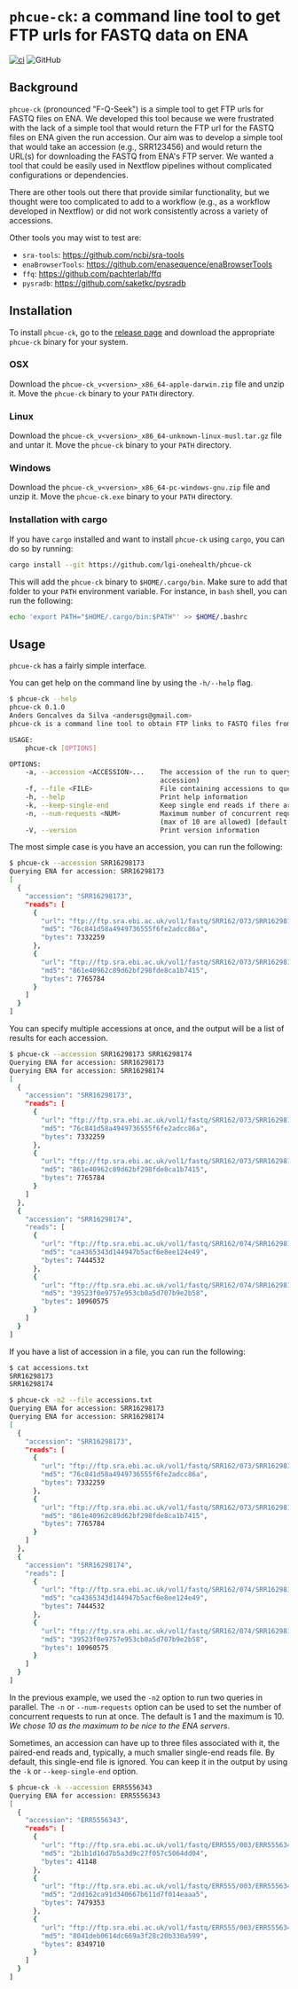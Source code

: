#  `phcue-ck`: a command line tool to get FTP urls for FASTQ data on ENA

[![ci](https://github.com/lgi-onehealth/phcue-ck/actions/workflows/ci.yml/badge.svg)](https://github.com/lgi-onehealth/phcue-ck/actions/workflows/ci.yml)
![GitHub](https://img.shields.io/github/license/lgi-onehealth/phcue-ck?color=light%20green)

## Background

`phcue-ck` (pronounced "F-Q-Seek") is a simple tool to get FTP urls for FASTQ files on ENA.
We developed this tool because we were frustrated with the lack of a simple tool that would
return the FTP url for the FASTQ files on ENA given the run accession. Our aim was to develop 
a simple tool that would take an accession (e.g., SRR123456) and would return the URL(s) for 
downloading the FASTQ from ENA's FTP server. We wanted a tool that could be easily used in 
Nextflow pipelines without complicated configurations or dependencies.

There are other tools out there that provide similar functionality, but we thought were too 
complicated to add to a workflow (e.g., as a workflow developed in Nextflow) or did not 
work consistently across a variety of accessions. 

Other tools you may wist to test are:
* `sra-tools`: https://github.com/ncbi/sra-tools
* `enaBrowserTools`: https://github.com/enasequence/enaBrowserTools
* `ffq`: https://github.com/pachterlab/ffq
* `pysradb`: https://github.com/saketkc/pysradb 

## Installation

To install `phcue-ck`, go to the [release page](https://github.com/lgi-onehealth/phcue-ck/releases) and download the appropriate `phcue-ck` binary for your system.

### OSX

Download the `phcue-ck_v<version>_x86_64-apple-darwin.zip` file and unzip it. Move the `phcue-ck` binary to your `PATH` directory.

### Linux

Download the `phcue-ck_v<version>_x86_64-unknown-linux-musl.tar.gz` file and untar it. Move the `phcue-ck` binary to your `PATH` directory.

### Windows

Download the `phcue-ck_v<version>_x86_64-pc-windows-gnu.zip` file and unzip it. Move the `phcue-ck.exe` binary to your `PATH` directory.

### Installation with cargo

If you have `cargo` installed and want to install `phcue-ck` using `cargo`, you can do so by running:

```bash
cargo install --git https://github.com/lgi-onehealth/phcue-ck
```

This will add the `phcue-ck` binary to `$HOME/.cargo/bin`. Make sure to add that folder to your `PATH` environment variable. For instance, in `bash` shell, you can run the following:

```bash
echo 'export PATH="$HOME/.cargo/bin:$PATH"' >> $HOME/.bashrc
```


## Usage

`phcue-ck` has a fairly simple interface.

You can get help on the command line by using the `-h/--help` flag.

```bash
$ phcue-ck --help
phcue-ck 0.1.0
Anders Goncalves da Silva <andersgs@gmail.com>
phcue-ck is a command line tool to obtain FTP links to FASTQ files from ENA using run accession

USAGE:
    phcue-ck [OPTIONS]

OPTIONS:
    -a, --accession <ACCESSION>...    The accession of the run to query (must be an SRR, ERR or DRR
                                      accession)
    -f, --file <FILE>                 File containing accessions to query
    -h, --help                        Print help information
    -k, --keep-single-end             Keep single end reads if there are paired end reads too
    -n, --num-requests <NUM>          Maximum number of concurrent requests to make to the ENA API
                                      (max of 10 are allowed) [default: 1]
    -V, --version                     Print version information
```


The most simple case is you have an accession, you can run the following:

```bash
$ phcue-ck --accession SRR16298173
Querying ENA for accession: SRR16298173
[
  {
    "accession": "SRR16298173",
    "reads": [
      {
        "url": "ftp://ftp.sra.ebi.ac.uk/vol1/fastq/SRR162/073/SRR16298173/SRR16298173_1.fastq.gz",
        "md5": "76c841d58a4949736555f6fe2adcc86a",
        "bytes": 7332259
      },
      {
        "url": "ftp://ftp.sra.ebi.ac.uk/vol1/fastq/SRR162/073/SRR16298173/SRR16298173_2.fastq.gz",
        "md5": "861e40962c89d62bf298fde8ca1b7415",
        "bytes": 7765784
      }
    ]
  }
]

```

You can specify multiple accessions at once, and the output will be a list of results for each accession.

```bash
$ phcue-ck --accession SRR16298173 SRR16298174
Querying ENA for accession: SRR16298173
Querying ENA for accession: SRR16298174
[
  {
    "accession": "SRR16298173",
    "reads": [
      {
        "url": "ftp://ftp.sra.ebi.ac.uk/vol1/fastq/SRR162/073/SRR16298173/SRR16298173_1.fastq.gz",
        "md5": "76c841d58a4949736555f6fe2adcc86a",
        "bytes": 7332259
      },
      {
        "url": "ftp://ftp.sra.ebi.ac.uk/vol1/fastq/SRR162/073/SRR16298173/SRR16298173_2.fastq.gz",
        "md5": "861e40962c89d62bf298fde8ca1b7415",
        "bytes": 7765784
      }
    ]
  },
  {
    "accession": "SRR16298174",
    "reads": [
      {
        "url": "ftp://ftp.sra.ebi.ac.uk/vol1/fastq/SRR162/074/SRR16298174/SRR16298174_1.fastq.gz",
        "md5": "ca4365343d144947b5acf6e8ee124e49",
        "bytes": 7444532
      },
      {
        "url": "ftp://ftp.sra.ebi.ac.uk/vol1/fastq/SRR162/074/SRR16298174/SRR16298174_2.fastq.gz",
        "md5": "39523f0e9757e953cb0a5d707b9e2b58",
        "bytes": 10960575
      }
    ]
  }
]

```

If you have a list of accession in a file, you can run the following:

```bash
$ cat accessions.txt
SRR16298173
SRR16298174

$ phcue-ck -n2 --file accessions.txt
Querying ENA for accession: SRR16298173
Querying ENA for accession: SRR16298174
[
  {
    "accession": "SRR16298173",
    "reads": [
      {
        "url": "ftp://ftp.sra.ebi.ac.uk/vol1/fastq/SRR162/073/SRR16298173/SRR16298173_1.fastq.gz",
        "md5": "76c841d58a4949736555f6fe2adcc86a",
        "bytes": 7332259
      },
      {
        "url": "ftp://ftp.sra.ebi.ac.uk/vol1/fastq/SRR162/073/SRR16298173/SRR16298173_2.fastq.gz",
        "md5": "861e40962c89d62bf298fde8ca1b7415",
        "bytes": 7765784
      }
    ]
  },
  {
    "accession": "SRR16298174",
    "reads": [
      {
        "url": "ftp://ftp.sra.ebi.ac.uk/vol1/fastq/SRR162/074/SRR16298174/SRR16298174_1.fastq.gz",
        "md5": "ca4365343d144947b5acf6e8ee124e49",
        "bytes": 7444532
      },
      {
        "url": "ftp://ftp.sra.ebi.ac.uk/vol1/fastq/SRR162/074/SRR16298174/SRR16298174_2.fastq.gz",
        "md5": "39523f0e9757e953cb0a5d707b9e2b58",
        "bytes": 10960575
      }
    ]
  }
]

```

In the previous example, we used the `-n2` option to run two queries in parallel. The `-n` or `--num-requests` option can be used to set the number of concurrent requests to run at once. The default is 1 and the maximum is 10. _We chose 10 as the maximum to be nice to the ENA servers_.

Sometimes, an accession can have up to three files associated with it, the paired-end reads and, typically, a much smaller single-end reads file. By default, this single-end file is ignored. You can keep it in the output by using the `-k` or `--keep-single-end` option.

```bash
$ phcue-ck -k --accession ERR5556343
Querying ENA for accession: ERR5556343
[
  {
    "accession": "ERR5556343",
    "reads": [
      {
        "url": "ftp://ftp.sra.ebi.ac.uk/vol1/fastq/ERR555/003/ERR5556343/ERR5556343.fastq.gz",
        "md5": "2b1b1d16d7b5a3d9c27f057c5064dd04",
        "bytes": 41148
      },
      {
        "url": "ftp://ftp.sra.ebi.ac.uk/vol1/fastq/ERR555/003/ERR5556343/ERR5556343_1.fastq.gz",
        "md5": "2dd162ca91d340667b611d7f014eaaa5",
        "bytes": 7479353
      },
      {
        "url": "ftp://ftp.sra.ebi.ac.uk/vol1/fastq/ERR555/003/ERR5556343/ERR5556343_2.fastq.gz",
        "md5": "8041deb0614dc669a3f28c20b330a599",
        "bytes": 8349710
      }
    ]
  }
]

```
